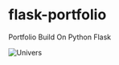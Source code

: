 # flask-portfolio
Portfolio Build On Python Flask

![Univers](https://user-images.githubusercontent.com/42762022/98776087-53defa80-2414-11eb-9435-1fff0746f718.jpg)
